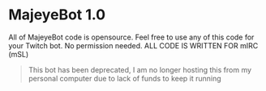 # MajeyeBot 1.0
All of MajeyeBot code is opensource.
Feel free to use any of this code for your Twitch bot.
No permission needed.
ALL CODE IS WRITTEN FOR mIRC (mSL)

>This bot has been deprecated,
>I am no longer hosting this from my personal computer
>due to lack of funds to keep it running
